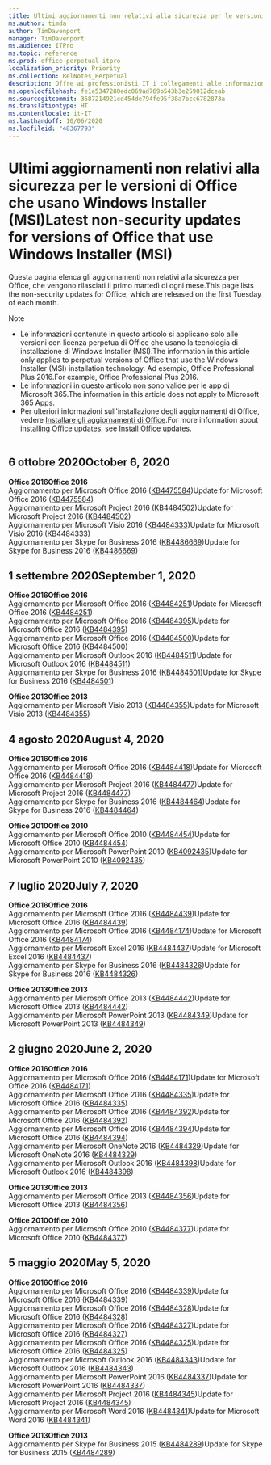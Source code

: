 ```yaml
---
title: Ultimi aggiornamenti non relativi alla sicurezza per le versioni di Office che usano Windows Installer (MSI)
ms.author: timda
author: TimDavenport
manager: TimDavenport
ms.audience: ITPro
ms.topic: reference
ms.prod: office-perpetual-itpro
localization_priority: Priority
ms.collection: RelNotes_Perpetual
description: Offre ai professionisti IT i collegamenti alle informazioni sugli aggiornamenti più recenti non relativi alla sicurezza delle versioni con licenza perpetua di Office 2016, Office 2013 e Office 2010
ms.openlocfilehash: fe1e5347280edc069ad769b543b3e259012dceab
ms.sourcegitcommit: 3687214921cd454de794fe95f38a7bcc6782873a
ms.translationtype: HT
ms.contentlocale: it-IT
ms.lasthandoff: 10/06/2020
ms.locfileid: "48367793"
---
```

# <a name="latest-non-security-updates-for-versions-of-office-that-use-windows-installer-msi"></a><span data-ttu-id="057f1-103">Ultimi aggiornamenti non relativi alla sicurezza per le versioni di Office che usano Windows Installer (MSI)</span><span class="sxs-lookup"><span data-stu-id="057f1-103">Latest non-security updates for versions of Office that use Windows Installer (MSI)</span></span>

<span data-ttu-id="057f1-104">Questa pagina elenca gli aggiornamenti non relativi alla sicurezza per Office, che vengono rilasciati il primo martedì di ogni mese.</span><span class="sxs-lookup"><span data-stu-id="057f1-104">This page lists the non-security updates for Office, which are released on the first Tuesday of each month.</span></span>

> [!NOTE]
> - <span data-ttu-id="057f1-105">Le informazioni contenute in questo articolo si applicano solo alle versioni con licenza perpetua di Office che usano la tecnologia di installazione di Windows Installer (MSI).</span><span class="sxs-lookup"><span data-stu-id="057f1-105">The information in this article only applies to perpetual versions of Office that use the Windows Installer (MSI) installation technology.</span></span> <span data-ttu-id="057f1-106">Ad esempio, Office Professional Plus 2016.</span><span class="sxs-lookup"><span data-stu-id="057f1-106">For example, Office Professional Plus 2016.</span></span>
> - <span data-ttu-id="057f1-107">Le informazioni in questo articolo non sono valide per le app di Microsoft 365.</span><span class="sxs-lookup"><span data-stu-id="057f1-107">The information in this article does not apply to Microsoft 365 Apps.</span></span>
> - <span data-ttu-id="057f1-108">Per ulteriori informazioni sull'installazione degli aggiornamenti di Office, vedere [Installare gli aggiornamenti di Office](https://support.office.com/article/2ab296f3-7f03-43a2-8e50-46de917611c5).</span><span class="sxs-lookup"><span data-stu-id="057f1-108">For more information about installing Office updates, see [Install Office updates](https://support.office.com/article/2ab296f3-7f03-43a2-8e50-46de917611c5).</span></span>
<br/><br/>

## <a name="october-6-2020"></a><span data-ttu-id="057f1-109">6 ottobre 2020</span><span class="sxs-lookup"><span data-stu-id="057f1-109">October 6, 2020</span></span>
<span data-ttu-id="057f1-110">**Office 2016**</span><span class="sxs-lookup"><span data-stu-id="057f1-110">**Office 2016**</span></span><br/>
<span data-ttu-id="057f1-111">Aggiornamento per Microsoft Office 2016 ([KB4475584](https://support.microsoft.com/help/4475584))</span><span class="sxs-lookup"><span data-stu-id="057f1-111">Update for Microsoft Office 2016 ([KB4475584](https://support.microsoft.com/help/4475584))</span></span><br/>
<span data-ttu-id="057f1-112">Aggiornamento per Microsoft Project 2016 ([KB4484502](https://support.microsoft.com/help/4484502))</span><span class="sxs-lookup"><span data-stu-id="057f1-112">Update for Microsoft Project 2016 ([KB4484502](https://support.microsoft.com/help/4484502))</span></span><br/>
<span data-ttu-id="057f1-113">Aggiornamento per Microsoft Visio 2016 ([KB4484333](https://support.microsoft.com/help/4484333))</span><span class="sxs-lookup"><span data-stu-id="057f1-113">Update for Microsoft Visio 2016 ([KB4484333](https://support.microsoft.com/help/4484333))</span></span><br/>
<span data-ttu-id="057f1-114">Aggiornamento per Skype for Business 2016 ([KB4486669](https://support.microsoft.com/help/4486669))</span><span class="sxs-lookup"><span data-stu-id="057f1-114">Update for Skype for Business 2016 ([KB4486669](https://support.microsoft.com/help/4486669))</span></span><br/> 

## <a name="september-1-2020"></a><span data-ttu-id="057f1-115">1 settembre 2020</span><span class="sxs-lookup"><span data-stu-id="057f1-115">September 1, 2020</span></span>
<span data-ttu-id="057f1-116">**Office 2016**</span><span class="sxs-lookup"><span data-stu-id="057f1-116">**Office 2016**</span></span><br/>
<span data-ttu-id="057f1-117">Aggiornamento per Microsoft Office 2016 ([KB4484251](https://support.microsoft.com/help/4484251))</span><span class="sxs-lookup"><span data-stu-id="057f1-117">Update for Microsoft Office 2016 ([KB4484251](https://support.microsoft.com/help/4484251))</span></span><br/>
<span data-ttu-id="057f1-118">Aggiornamento per Microsoft Office 2016 ([KB4484395](https://support.microsoft.com/help/4484395))</span><span class="sxs-lookup"><span data-stu-id="057f1-118">Update for Microsoft Office 2016 ([KB4484395](https://support.microsoft.com/help/4484395))</span></span><br/> <span data-ttu-id="057f1-119">Aggiornamento per Microsoft Office 2016 ([KB4484500](https://support.microsoft.com/help/4484500))</span><span class="sxs-lookup"><span data-stu-id="057f1-119">Update for Microsoft Office 2016 ([KB4484500](https://support.microsoft.com/help/4484500))</span></span> <br/>
<span data-ttu-id="057f1-120">Aggiornamento per Microsoft Outlook 2016 ([KB4484511](https://support.microsoft.com/help/4484511))</span><span class="sxs-lookup"><span data-stu-id="057f1-120">Update for Microsoft Outlook 2016 ([KB4484511](https://support.microsoft.com/help/4484511))</span></span> <br/>
<span data-ttu-id="057f1-121">Aggiornamento per Skype for Business 2016 ([KB4484501](https://support.microsoft.com/help/4484501))</span><span class="sxs-lookup"><span data-stu-id="057f1-121">Update for Skype for Business 2016 ([KB4484501](https://support.microsoft.com/help/4484501))</span></span> <br/>

<span data-ttu-id="057f1-122">**Office 2013**</span><span class="sxs-lookup"><span data-stu-id="057f1-122">**Office 2013**</span></span><br/>
<span data-ttu-id="057f1-123">Aggiornamento per Microsoft Visio 2013 ([KB4484355](https://support.microsoft.com/help/4484355))</span><span class="sxs-lookup"><span data-stu-id="057f1-123">Update for Microsoft Visio 2013 ([KB4484355](https://support.microsoft.com/help/4484355))</span></span><br/>

## <a name="august-4-2020"></a><span data-ttu-id="057f1-124">4 agosto 2020</span><span class="sxs-lookup"><span data-stu-id="057f1-124">August 4, 2020</span></span>

<span data-ttu-id="057f1-125">**Office 2016**</span><span class="sxs-lookup"><span data-stu-id="057f1-125">**Office 2016**</span></span><br/>
<span data-ttu-id="057f1-126">Aggiornamento per Microsoft Office 2016 ([KB4484418](https://support.microsoft.com/help/4484418))</span><span class="sxs-lookup"><span data-stu-id="057f1-126">Update for Microsoft Office 2016 ([KB4484418](https://support.microsoft.com/help/4484418))</span></span><br/> <span data-ttu-id="057f1-127">Aggiornamento per Microsoft Project 2016 ([KB4484477](https://support.microsoft.com/help/4484477))</span><span class="sxs-lookup"><span data-stu-id="057f1-127">Update for Microsoft Project 2016 ([KB4484477](https://support.microsoft.com/help/4484477))</span></span><br/>
<span data-ttu-id="057f1-128">Aggiornamento per Skype for Business 2016 ([KB4484464](https://support.microsoft.com/help/4484464))</span><span class="sxs-lookup"><span data-stu-id="057f1-128">Update for Skype for Business 2016 ([KB4484464](https://support.microsoft.com/help/4484464))</span></span><br/> 

<span data-ttu-id="057f1-129">**Office 2010**</span><span class="sxs-lookup"><span data-stu-id="057f1-129">**Office 2010**</span></span><br/>
<span data-ttu-id="057f1-130">Aggiornamento per Microsoft Office 2010 ([KB4484454](https://support.microsoft.com/help/4484454))</span><span class="sxs-lookup"><span data-stu-id="057f1-130">Update for Microsoft Office 2010 ([KB4484454](https://support.microsoft.com/help/4484454))</span></span><br/> <span data-ttu-id="057f1-131">Aggiornamento per Microsoft PowerPoint 2010 ([KB4092435](https://support.microsoft.com/help/4092435))</span><span class="sxs-lookup"><span data-stu-id="057f1-131">Update for Microsoft PowerPoint 2010 ([KB4092435](https://support.microsoft.com/help/4092435))</span></span><br/> 

## <a name="july-7-2020"></a><span data-ttu-id="057f1-132">7 luglio 2020</span><span class="sxs-lookup"><span data-stu-id="057f1-132">July 7, 2020</span></span>

<span data-ttu-id="057f1-133">**Office 2016**</span><span class="sxs-lookup"><span data-stu-id="057f1-133">**Office 2016**</span></span><br/>
<span data-ttu-id="057f1-134">Aggiornamento per Microsoft Office 2016 ([KB4484439](https://support.microsoft.com/help/4484439))</span><span class="sxs-lookup"><span data-stu-id="057f1-134">Update for Microsoft Office 2016 ([KB4484439](https://support.microsoft.com/help/4484439))</span></span><br/> <span data-ttu-id="057f1-135">Aggiornamento per Microsoft Office 2016 ([KB4484174](https://support.microsoft.com/help/4484174))</span><span class="sxs-lookup"><span data-stu-id="057f1-135">Update for Microsoft Office 2016 ([KB4484174](https://support.microsoft.com/help/4484174))</span></span><br/> <span data-ttu-id="057f1-136">Aggiornamento per Microsoft Excel 2016 ([KB4484437](https://support.microsoft.com/help/4484437))</span><span class="sxs-lookup"><span data-stu-id="057f1-136">Update for Microsoft Excel 2016 ([KB4484437](https://support.microsoft.com/help/4484437))</span></span><br/>
<span data-ttu-id="057f1-137">Aggiornamento per Skype for Business 2016 ([KB4484326](https://support.microsoft.com/help/4484326))</span><span class="sxs-lookup"><span data-stu-id="057f1-137">Update for Skype for Business 2016 ([KB4484326](https://support.microsoft.com/help/4484326))</span></span><br/> 

<span data-ttu-id="057f1-138">**Office 2013**</span><span class="sxs-lookup"><span data-stu-id="057f1-138">**Office 2013**</span></span><br/>
<span data-ttu-id="057f1-139">Aggiornamento per Microsoft Office 2013 ([KB4484442](https://support.microsoft.com/help/4484442))</span><span class="sxs-lookup"><span data-stu-id="057f1-139">Update for Microsoft Office 2013 ([KB4484442](https://support.microsoft.com/help/4484442))</span></span><br/> <span data-ttu-id="057f1-140">Aggiornamento per Microsoft PowerPoint 2013 ([KB4484349](https://support.microsoft.com/help/4484349))</span><span class="sxs-lookup"><span data-stu-id="057f1-140">Update for Microsoft PowerPoint 2013 ([KB4484349](https://support.microsoft.com/help/4484349))</span></span><br/> 


## <a name="june-2-2020"></a><span data-ttu-id="057f1-141">2 giugno 2020</span><span class="sxs-lookup"><span data-stu-id="057f1-141">June 2, 2020</span></span>

<span data-ttu-id="057f1-142">**Office 2016**</span><span class="sxs-lookup"><span data-stu-id="057f1-142">**Office 2016**</span></span><br/>
<span data-ttu-id="057f1-143">Aggiornamento per Microsoft Office 2016 ([KB4484171](https://support.microsoft.com/help/4484171))</span><span class="sxs-lookup"><span data-stu-id="057f1-143">Update for Microsoft Office 2016 ([KB4484171](https://support.microsoft.com/help/4484171))</span></span><br/> <span data-ttu-id="057f1-144">Aggiornamento per Microsoft Office 2016 ([KB4484335](https://support.microsoft.com/help/4484335))</span><span class="sxs-lookup"><span data-stu-id="057f1-144">Update for Microsoft Office 2016 ([KB4484335](https://support.microsoft.com/help/4484335))</span></span><br/> <span data-ttu-id="057f1-145">Aggiornamento per Microsoft Office 2016 ([KB4484392](https://support.microsoft.com/help/4484392))</span><span class="sxs-lookup"><span data-stu-id="057f1-145">Update for Microsoft Office 2016 ([KB4484392](https://support.microsoft.com/help/4484392))</span></span><br/> <span data-ttu-id="057f1-146">Aggiornamento per Microsoft Office 2016 ([KB4484394](https://support.microsoft.com/help/4484394))</span><span class="sxs-lookup"><span data-stu-id="057f1-146">Update for Microsoft Office 2016 ([KB4484394](https://support.microsoft.com/help/4484394))</span></span><br/> <span data-ttu-id="057f1-147">Aggiornamento per Microsoft OneNote 2016 ([KB4484329](https://support.microsoft.com/help/4484329))</span><span class="sxs-lookup"><span data-stu-id="057f1-147">Update for Microsoft OneNote 2016 ([KB4484329](https://support.microsoft.com/help/4484329))</span></span><br/>
<span data-ttu-id="057f1-148">Aggiornamento per Microsoft Outlook 2016 ([KB4484398](https://support.microsoft.com/help/4484398))</span><span class="sxs-lookup"><span data-stu-id="057f1-148">Update for Microsoft Outlook 2016 ([KB4484398](https://support.microsoft.com/help/4484398))</span></span><br/> 

<span data-ttu-id="057f1-149">**Office 2013**</span><span class="sxs-lookup"><span data-stu-id="057f1-149">**Office 2013**</span></span><br/>
<span data-ttu-id="057f1-150">Aggiornamento per Microsoft Office 2013 ([KB4484356](https://support.microsoft.com/help/4484356))</span><span class="sxs-lookup"><span data-stu-id="057f1-150">Update for Microsoft Office 2013 ([KB4484356](https://support.microsoft.com/help/4484356))</span></span><br/> 

<span data-ttu-id="057f1-151">**Office 2010**</span><span class="sxs-lookup"><span data-stu-id="057f1-151">**Office 2010**</span></span><br/>
<span data-ttu-id="057f1-152">Aggiornamento per Microsoft Office 2010 ([KB4484377](https://support.microsoft.com/help/4484377))</span><span class="sxs-lookup"><span data-stu-id="057f1-152">Update for Microsoft Office 2010 ([KB4484377](https://support.microsoft.com/help/4484377))</span></span><br/> 


## <a name="may-5-2020"></a><span data-ttu-id="057f1-153">5 maggio 2020</span><span class="sxs-lookup"><span data-stu-id="057f1-153">May 5, 2020</span></span>

<span data-ttu-id="057f1-154">**Office 2016**</span><span class="sxs-lookup"><span data-stu-id="057f1-154">**Office 2016**</span></span><br/>
<span data-ttu-id="057f1-155">Aggiornamento per Microsoft Office 2016 ([KB4484339](https://support.microsoft.com/help/4484339))</span><span class="sxs-lookup"><span data-stu-id="057f1-155">Update for Microsoft Office 2016 ([KB4484339](https://support.microsoft.com/help/4484339))</span></span><br/> <span data-ttu-id="057f1-156">Aggiornamento per Microsoft Office 2016 ([KB4484328](https://support.microsoft.com/help/4484328))</span><span class="sxs-lookup"><span data-stu-id="057f1-156">Update for Microsoft Office 2016 ([KB4484328](https://support.microsoft.com/help/4484328))</span></span><br/> <span data-ttu-id="057f1-157">Aggiornamento per Microsoft Office 2016 ([KB4484327](https://support.microsoft.com/help/4484327))</span><span class="sxs-lookup"><span data-stu-id="057f1-157">Update for Microsoft Office 2016 ([KB4484327](https://support.microsoft.com/help/4484327))</span></span><br/> <span data-ttu-id="057f1-158">Aggiornamento per Microsoft Office 2016 ([KB4484325](https://support.microsoft.com/help/4484325))</span><span class="sxs-lookup"><span data-stu-id="057f1-158">Update for Microsoft Office 2016 ([KB4484325](https://support.microsoft.com/help/4484325))</span></span><br/> <span data-ttu-id="057f1-159">Aggiornamento per Microsoft Outlook 2016 ([KB4484343](https://support.microsoft.com/help/4484343))</span><span class="sxs-lookup"><span data-stu-id="057f1-159">Update for Microsoft Outlook 2016 ([KB4484343](https://support.microsoft.com/help/4484343))</span></span><br/> <span data-ttu-id="057f1-160">Aggiornamento per Microsoft PowerPoint 2016 ([KB4484337](https://support.microsoft.com/help/4484337))</span><span class="sxs-lookup"><span data-stu-id="057f1-160">Update for Microsoft PowerPoint 2016 ([KB4484337](https://support.microsoft.com/help/4484337))</span></span><br/> <span data-ttu-id="057f1-161">Aggiornamento per Microsoft Project 2016 ([KB4484345](https://support.microsoft.com/help/4484345))</span><span class="sxs-lookup"><span data-stu-id="057f1-161">Update for Microsoft Project 2016 ([KB4484345](https://support.microsoft.com/help/4484345))</span></span><br/> <span data-ttu-id="057f1-162">Aggiornamento per Microsoft Word 2016 ([KB4484341](https://support.microsoft.com/help/4484341))</span><span class="sxs-lookup"><span data-stu-id="057f1-162">Update for Microsoft Word 2016 ([KB4484341](https://support.microsoft.com/help/4484341))</span></span><br/> 


<span data-ttu-id="057f1-163">**Office 2013**</span><span class="sxs-lookup"><span data-stu-id="057f1-163">**Office 2013**</span></span><br/>
<span data-ttu-id="057f1-164">Aggiornamento per Skype for Business 2015 ([KB4484289](https://support.microsoft.com/help/4484289))</span><span class="sxs-lookup"><span data-stu-id="057f1-164">Update for Skype for Business 2015 ([KB4484289](https://support.microsoft.com/help/4484289))</span></span><br/>

<br/>

 
